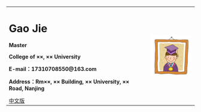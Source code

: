 <div>
<table border="0">
  <tr>
    <td>
      <h1>Gao Jie</h1>
      <p><b>Master</b></p>
      <p><b>College of ××, ×× University</b></p>
      <p><b>E-mail：17310708550@163.com</b></p>
      <p><b>Address：Rm××, ×× Building, ×× University, ×× Road, Nanjing</b></p>
      <a href="/index.html">中文版</a>
    </td>
    <td width="25%">
      <img src="/main.jpg" width="100%">
    </td>
  </tr>
</table>
</div>
